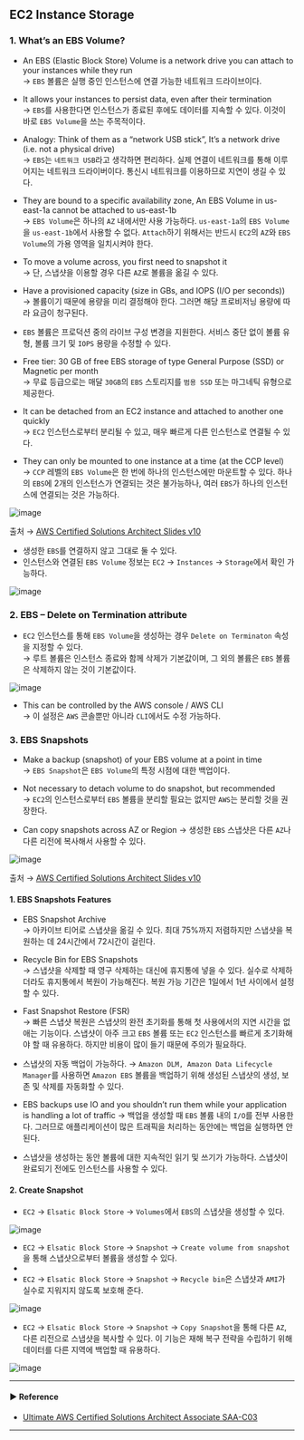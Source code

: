 ## EC2 Instance Storage
### 1. What’s an EBS Volume?
- An EBS (Elastic Block Store) Volume is a network drive you can attach to your instances while they run  
→ `EBS` 볼륨은 실행 중인 인스턴스에 연결 가능한 네트워크 드라이브이다.

- It allows your instances to persist data, even after their termination  
→ `EBS`를 사용한다면 인스턴스가 종료된 후에도 데이터를 지속할 수 있다. 이것이 바로 `EBS Volume`을 쓰는 주목적이다.

- Analogy: Think of them as a “network USB stick”, It’s a network drive (i.e. not a physical drive)  
→ `EBS`는 `네트워크 USB`라고 생각하면 편리하다. 실제 연결이 네트워크를 통해 이루어지는 네트워크 드라이버이다. 통신시 네트워크를 이용하므로 지연이 생길 수 있다.

- They are bound to a specific availability zone, An EBS Volume in us-east-1a cannot be attached to us-east-1b  
→ `EBS Volume`은 하나의 `AZ` 내에서만 사용 가능하다. `us-east-1a`의 `EBS Volume`을 `us-east-1b`에서 사용할 수 없다. `Attach`하기 위해서는 반드시 `EC2`의 `AZ`와 `EBS Volume`의 가용 영역을 일치시켜야 한다.

- To move a volume across, you first need to snapshot it  
→ 단, 스냅샷을 이용할 경우 다른 `AZ`로 볼륨을 옮길 수 있다.

- Have a provisioned capacity (size in GBs, and IOPS (I/O per seconds))  
→ 볼륨이기 때문에 용량을 미리 결정해야 한다. 그러면 해당 프로비저닝 용량에 따라 요금이 청구된다.

- `EBS` 볼륨은 프로덕션 중의 라이브 구성 변경을 지원한다. 서비스 중단 없이 볼륨 유형, 볼륨 크기 및 `IOPS` 용량을 수정할 수 있다.

- Free tier: 30 GB of free EBS storage of type General Purpose (SSD) or Magnetic per month  
→ 무료 등급으로는 매달 `30GB`의 `EBS` 스토리지를 `범용 SSD` 또는 마그네틱 유형으로 제공한다.

- It can be detached from an EC2 instance and attached to another one quickly  
→ `EC2` 인스턴스로부터 분리될 수 있고, 매우 빠르게 다른 인스턴스로 연결될 수 있다.

- They can only be mounted to one instance at a time (at the CCP level)  
→ `CCP` 레벨의 `EBS Volume`은 한 번에 하나의 인스턴스에만 마운트할 수 있다. 하나의 `EBS`에 2개의 인스턴스가 연결되는 것은 불가능하나, 여러 `EBS`가 하나의 인스턴스에 연결되는 것은 가능하다. 

![image](https://user-images.githubusercontent.com/97398071/232322378-b44dc275-4f5e-4bd0-90d0-d790ebff9995.png)

출처 → [AWS Certified Solutions Architect Slides v10](https://courses.datacumulus.com/downloads/certified-solutions-architect-pn9/)

- 생성한 `EBS`를 연결하지 않고 그대로 둘 수 있다. 
- 인스턴스와 연결된 `EBS Volume` 정보는 `EC2` → `Instances` → `Storage`에서 확인 가능하다.

![image](https://user-images.githubusercontent.com/97398071/232322884-c6ffbe30-947f-4915-85fb-83d7f0c20098.png)

### 2. EBS – Delete on Termination attribute
- `EC2` 인스턴스를 통해 `EBS Volume`을 생성하는 경우 `Delete on Terminaton` 속성을 지정할 수 있다.  
→ 루트 볼륨은 인스턴스 종료와 함께 삭제가 기본값이며, 그 외의 볼륨은 `EBS` 볼륨은 삭제하지 않는 것이 기본값이다.

![image](https://user-images.githubusercontent.com/97398071/232322678-3d5f6df8-0c54-42b5-99ed-964059f365e8.png)

- This can be controlled by the AWS console / AWS CLI  
→ 이 설정은 `AWS` 콘솔뿐만 아니라 `CLI`에서도 수정 가능하다.

### 3. EBS Snapshots
- Make a backup (snapshot) of your EBS volume at a point in time  
→ `EBS Snapshot`은 `EBS Volume`의 특정 시점에 대한 백업이다.

- Not necessary to detach volume to do snapshot, but recommended  
→ `EC2`의 인스턴스로부터 `EBS` 볼륨을 분리할 필요는 없지만 `AWS`는 분리할 것을 권장한다.

- Can copy snapshots across AZ or Region
→ 생성한 `EBS` 스냅샷은 다른 `AZ`나 다른 리전에 복사해서 사용할 수 있다.

![image](https://user-images.githubusercontent.com/97398071/232323611-c6fb4422-6519-4496-b236-155e16277fd8.png)

출처 → [AWS Certified Solutions Architect Slides v10](https://courses.datacumulus.com/downloads/certified-solutions-architect-pn9/)

#### 1. EBS Snapshots Features
- EBS Snapshot Archive  
→ 아카이브 티어로 스냅샷을 옮길 수 있다. 최대 75%까지 저렴하지만 스냅샷을 복원하는 데 24시간에서 72시간이 걸린다.

- Recycle Bin for EBS Snapshots  
→ 스냅샷을 삭제할 때 영구 삭제하는 대신에 휴지통에 넣을 수 있다. 실수로 삭제하더라도 휴지통에서 복원이 가능해진다. 복원 가능 기간은 1일에서 1년 사이에서 설정할 수 있다.

- Fast Snapshot Restore (FSR)  
→ 빠른 스냅샷 복원은 스냅샷의 완전 초기화를 통해 첫 사용에서의 지연 시간을 없애는 기능이다. 스냅샷이 아주 크고 `EBS` 볼륨 또는 `EC2` 인스턴스를 빠르게 초기화해야 할 때 유용하다. 하지만 비용이 많이 들기 때문에 주의가 필요하다.

- 스냅샷의 자동 백업이 가능하다.
→ `Amazon DLM, Amazon Data Lifecycle Manager`를 사용하면 `Amazon EBS` 볼륨을 백업하기 위해 생성된 스냅샷의 생성, 보존 및 삭제를 자동화할 수 있다.

- EBS backups use IO and you shouldn’t run them while your application is handling a lot of traffic
→ 백업을 생성할 때 `EBS` 볼륨 내의 `I/O`를 전부 사용한다. 그러므로 애플리케이션이 많은 트래픽을 처리하는 동안에는 백업을 실행하면 안 된다.

- 스냅샷을 생성하는 동안 볼륨에 대한 지속적인 읽기 및 쓰기가 가능하다. 스냅샷이 완료되기 전에도 인스턴스를 사용할 수 있다.

#### 2. Create Snapshot
- `EC2` → `Elsatic Block Store` → `Volumes`에서 `EBS`의 스냅샷을 생성할 수 있다.

![image](https://user-images.githubusercontent.com/97398071/232324012-d0b2a49b-cbfe-43bc-9690-2e92c1e63c0a.png)

- `EC2` → `Elsatic Block Store` → `Snapshot` → `Create volume from snapshot`을 통해 스냅샷으로부터 볼륨을 생성할 수 있다.
- 
- `EC2` → `Elsatic Block Store` → `Snapshot` → `Recycle bin`은 스냅샷과 `AMI`가 실수로 지워지지 않도록 보호해 준다.

![image](https://user-images.githubusercontent.com/97398071/232324437-ebd35737-180d-4144-bb26-8a24216fa28e.png)

- `EC2` → `Elsatic Block Store` → `Snapshot` → `Copy Snapshot`을 통해 다른 `AZ`, 다른 리전으로 스냅샷을 복사할 수 있다. 이 기능은 재해 복구 전략을 수립하기 위해 데이터를 다른 지역에 백업할 때 유용하다.

![image](https://user-images.githubusercontent.com/97398071/232324272-4b0639df-9f55-4af3-b4fe-0a8383026314.png)

---
#### ▶ Reference
- [Ultimate AWS Certified Solutions Architect Associate SAA-C03](https://www.udemy.com/course/aws-certified-solutions-architect-associate-saa-c03/)
---